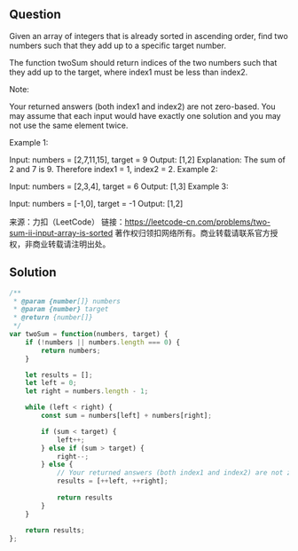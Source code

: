 ## Question
Given an array of integers that is already sorted in ascending order, find two numbers such that they add up to a specific target number.

The function twoSum should return indices of the two numbers such that they add up to the target, where index1 must be less than index2.

Note:

Your returned answers (both index1 and index2) are not zero-based.
You may assume that each input would have exactly one solution and you may not use the same element twice.
 

Example 1:

Input: numbers = [2,7,11,15], target = 9
Output: [1,2]
Explanation: The sum of 2 and 7 is 9. Therefore index1 = 1, index2 = 2.
Example 2:

Input: numbers = [2,3,4], target = 6
Output: [1,3]
Example 3:

Input: numbers = [-1,0], target = -1
Output: [1,2]

来源：力扣（LeetCode）
链接：https://leetcode-cn.com/problems/two-sum-ii-input-array-is-sorted
著作权归领扣网络所有。商业转载请联系官方授权，非商业转载请注明出处。

## Solution
```javascript
/**
 * @param {number[]} numbers
 * @param {number} target
 * @return {number[]}
 */
var twoSum = function(numbers, target) {
    if (!numbers || numbers.length === 0) {
        return numbers;
    }

    let results = [];
    let left = 0;
    let right = numbers.length - 1;

    while (left < right) {
        const sum = numbers[left] + numbers[right];

        if (sum < target) {
            left++;   
        } else if (sum > target) {
            right--;
        } else {
            // Your returned answers (both index1 and index2) are not zero-based.
            results = [++left, ++right];
            
            return results
        }
    }
    
    return results;
};
```